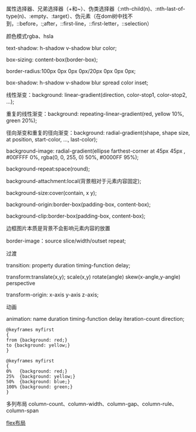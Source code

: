 属性选择器、兄弟选择器（+和~）、伪类选择器（:nth-child(n)、:nth-last-of-type(n)、:empty、:target）、伪元素（在dom树中找不到，::before，:;after，::first-line，::first-letter，::selection）

颜色模式rgba、hsla

text-shadow: h-shadow v-shadow blur color;

box-sizing: content-box(border-box);

border-radius:100px 0px 0px 0px/20px 0px 0px 0px;

box-shadow: h-shadow v-shadow blur spread color inset;

线性渐变：background: linear-gradient(direction, color-stop1, color-stop2, ...);

重复的线性渐变：background: repeating-linear-gradient(red, yellow 10%, green 20%); 

径向渐变和重复的径向渐变：background: radial-gradient(shape, shape size, at position, start-color, ..., last-color);

background-image: radial-gradient(ellipse farthest-corner at 45px 45px , #00FFFF 0%, rgba(0, 0, 255, 0) 50%, #0000FF 95%);

background-repeat:space(round);

background-attachment:local(背景相对于元素内容固定);

background-size:cover(contain, x y);

background-origin:border-box(padding-box, content-box);

background-clip:border-box(padding-box, content-box);

边框图片本质是背景不会影响元素内容的放置

border-image：source slice/width/outset repeat;

过渡

transition: property duration timing-function delay;

transform:translate(x,y);   scale(x,y)  rotate(angle)   skew(x-angle,y-angle)   perspective

transform-origin: x-axis y-axis z-axis; 

动画

animation: name duration timing-function delay iteration-count direction;

```
@keyframes myfirst
{
from {background: red;}
to {background: yellow;}
}

@keyframes myfirst
{
0%   {background: red;}
25%  {background: yellow;}
50%  {background: blue;}
100% {background: green;}
}
```
多列布局
column-count、column-width、column-gap、column-rule、column-span

[flex布局](http://www.ruanyifeng.com/blog/2015/07/flex-grammar.html "阮一峰")



